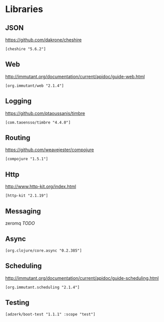 # Libraries


## JSON

https://github.com/dakrone/cheshire

    [cheshire "5.6.2"]

## Web

http://immutant.org/documentation/current/apidoc/guide-web.html

    [org.immutant/web "2.1.4"]

## Logging

https://github.com/ptaoussanis/timbre

    [com.taoensso/timbre "4.4.0"]

## Routing

https://github.com/weavejester/compojure

    [compojure "1.5.1"]

## Http

http://www.http-kit.org/index.html

    [http-kit "2.1.19"]

## Messaging

zeromq *TODO*

## Async

    [org.clojure/core.async "0.2.385"]

## Scheduling

http://immutant.org/documentation/current/apidoc/guide-scheduling.html

    [org.immutant.scheduling "2.1.4"]
    
## Testing

    [adzerk/boot-test "1.1.1" :scope "test"]
